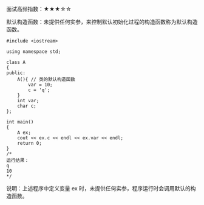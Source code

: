 面试高频指数：★★★☆☆

默认构造函数：未提供任何实参，来控制默认初始化过程的构造函数称为默认构造函数。


```
#include <iostream>

using namespace std;

class A
{
public:
    A(){ // 类的默认构造函数
        var = 10;
        c = 'q';
    }
    int var;
    char c;
};

int main()
{
    A ex;
    cout << ex.c << endl << ex.var << endl;
    return 0;
}
/*
运行结果：
q
10
*/
```

说明：上述程序中定义变量 ex 时，未提供任何实参，程序运行时会调用默认的构造函数。
